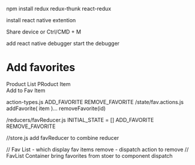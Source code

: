 npm install redux redux-thunk react-redux

install react native extention

Share device or Ctrl/CMD + M 

add react native debugger
start the debugger


# Add favorites

Product List 
        PRoduct Item    
                Add to Fav Item

action-types.js
    ADD_FAVORITE
    REMOVE_FAVORITE
/state/fav.actions.js
    addFavorite( item )...
    removeFavorite(id)

/reducers/favReducer.js
    INITIAL_STATE = []
    ADD_FAVORITE
    REMOVE_FAVORITE

//store.js
    add favReducer to combine reducer

// Fav List - which display fav items
        remove - dispatch action to remove
// FavList Container
        bring favorites from stoer to component
        dispatch
